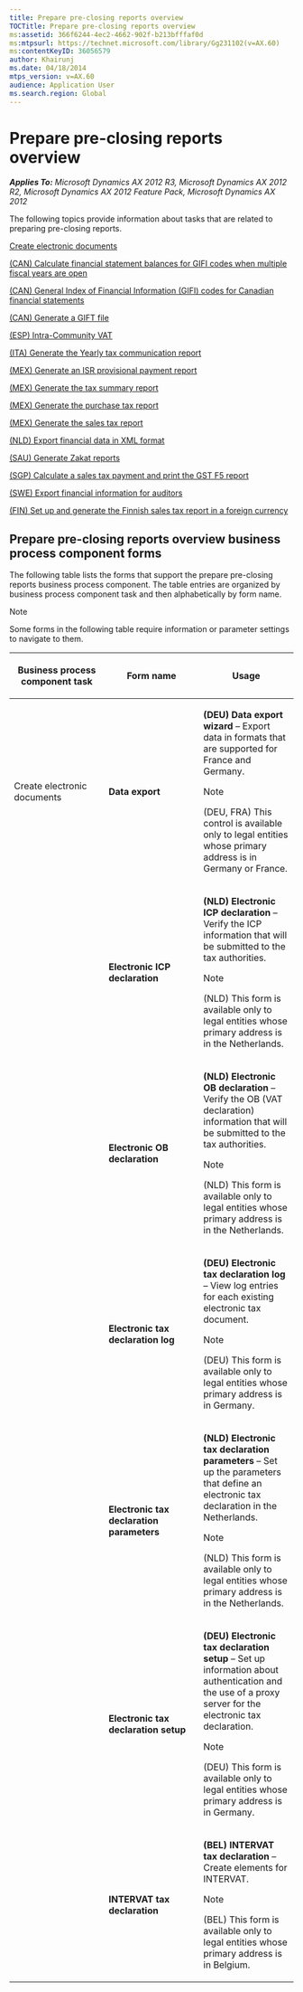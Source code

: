 ```yaml
---
title: Prepare pre-closing reports overview
TOCTitle: Prepare pre-closing reports overview
ms:assetid: 366f6244-4ec2-4662-902f-b213bfffaf0d
ms:mtpsurl: https://technet.microsoft.com/library/Gg231102(v=AX.60)
ms:contentKeyID: 36056579
author: Khairunj
ms.date: 04/18/2014
mtps_version: v=AX.60
audience: Application User
ms.search.region: Global
---
```


# Prepare pre-closing reports overview 


_**Applies To:** Microsoft Dynamics AX 2012 R3, Microsoft Dynamics AX 2012 R2, Microsoft Dynamics AX 2012 Feature Pack, Microsoft Dynamics AX 2012_

The following topics provide information about tasks that are related to preparing pre-closing reports.

[Create electronic documents](create-electronic-documents.md)

[(CAN) Calculate financial statement balances for GIFI codes when multiple fiscal years are open](can-calculate-financial-statement-balances-for-gifi-codes-when-multiple-fiscal-years-are-open.md)

[(CAN) General Index of Financial Information (GIFI) codes for Canadian financial statements](can-general-index-of-financial-information-gifi-codes-for-canadian-financial-statements.md)

[(CAN) Generate a GIFT file](can-generate-a-gift-file.md)

[(ESP) Intra-Community VAT](esp-intra-community-vat.md)

[(ITA) Generate the Yearly tax communication report](ita-generate-the-yearly-tax-communication-report.md)

[(MEX) Generate an ISR provisional payment report](mex-generate-an-isr-provisional-payment-report.md)

[(MEX) Generate the tax summary report](mex-generate-the-tax-summary-report.md)

[(MEX) Generate the purchase tax report](mex-generate-the-purchase-tax-report.md)

[(MEX) Generate the sales tax report](mex-generate-the-sales-tax-report.md)

[(NLD) Export financial data in XML format](nld-export-financial-data-in-xml-format.md)

[(SAU) Generate Zakat reports](sau-generate-zakat-reports.md)

[(SGP) Calculate a sales tax payment and print the GST F5 report](sgp-calculate-a-sales-tax-payment-and-print-the-gst-f5-report.md)

[(SWE) Export financial information for auditors](swe-export-financial-information-for-auditors.md)

[(FIN) Set up and generate the Finnish sales tax report in a foreign currency](fin-set-up-and-generate-the-finnish-sales-tax-report-in-a-foreign-currency.md)

## Prepare pre-closing reports overview business process component forms

The following table lists the forms that support the prepare pre-closing reports business process component. The table entries are organized by business process component task and then alphabetically by form name.


> [!NOTE]
> <P>Some forms in the following table require information or parameter settings to navigate to them.</P>



<table>
<colgroup>
<col style="width: 33%" />
<col style="width: 33%" />
<col style="width: 33%" />
</colgroup>
<thead>
<tr class="header">
<th><p>Business process component task</p></th>
<th><p>Form name</p></th>
<th><p>Usage</p></th>
</tr>
</thead>
<tbody>
<tr class="odd">
<td><p>Create electronic documents</p></td>
<td><p><strong>Data export</strong></p></td>
<td><p><strong>(DEU) Data export wizard</strong> – Export data in formats that are supported for France and Germany.</p>
<div class="alert">

> [!NOTE]
> <P>(DEU, FRA) This control is available only to legal entities whose primary address is in Germany or France.</P>


</div></td>
</tr>
<tr class="even">
<td><p></p></td>
<td><p><strong>Electronic ICP declaration</strong></p></td>
<td><p><strong>(NLD) Electronic ICP declaration</strong> – Verify the ICP information that will be submitted to the tax authorities.</p>
<div class="alert">

> [!NOTE]
> <P>(NLD) This form is available only to legal entities whose primary address is in the Netherlands.</P>


</div></td>
</tr>
<tr class="odd">
<td><p></p></td>
<td><p><strong>Electronic OB declaration</strong></p></td>
<td><p><strong>(NLD) Electronic OB declaration</strong> – Verify the OB (VAT declaration) information that will be submitted to the tax authorities.</p>
<div class="alert">

> [!NOTE]
> <P>(NLD) This form is available only to legal entities whose primary address is in the Netherlands.</P>


</div></td>
</tr>
<tr class="even">
<td><p></p></td>
<td><p><strong>Electronic tax declaration log</strong></p></td>
<td><p><strong>(DEU) Electronic tax declaration log</strong> – View log entries for each existing electronic tax document.</p>
<div class="alert">

> [!NOTE]
> <P>(DEU) This form is available only to legal entities whose primary address is in Germany.</P>


</div></td>
</tr>
<tr class="odd">
<td><p></p></td>
<td><p><strong>Electronic tax declaration parameters</strong></p></td>
<td><p><strong>(NLD) Electronic tax declaration parameters</strong> – Set up the parameters that define an electronic tax declaration in the Netherlands.</p>
<div class="alert">

> [!NOTE]
> <P>(NLD) This form is available only to legal entities whose primary address is in the Netherlands.</P>


</div></td>
</tr>
<tr class="even">
<td><p></p></td>
<td><p><strong>Electronic tax declaration setup</strong></p></td>
<td><p><strong>(DEU) Electronic tax declaration setup</strong> – Set up information about authentication and the use of a proxy server for the electronic tax declaration.</p>
<div class="alert">

> [!NOTE]
> <P>(DEU) This form is available only to legal entities whose primary address is in Germany.</P>


</div></td>
</tr>
<tr class="odd">
<td><p></p></td>
<td><p><strong>INTERVAT tax declaration</strong></p></td>
<td><p><strong>(BEL) INTERVAT tax declaration</strong> – Create elements for INTERVAT.</p>
<div class="alert">

> [!NOTE]
> <P>(BEL) This form is available only to legal entities whose primary address is in Belgium.</P>


</div></td>
</tr>
</tbody>
</table>

  


